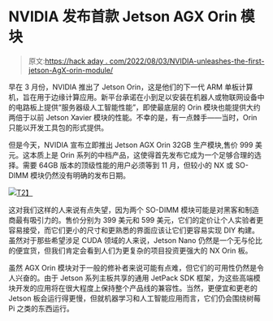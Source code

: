 # NVIDIA 发布首款 Jetson AGX Orin 模块

> 原文:[https://hack aday . com/2022/08/03/NVIDIA-unleashes-the-first-jetson-AgX-orin-module/](https://hackaday.com/2022/08/03/nvidia-unleashes-the-first-jetson-agx-orin-module/)

早在 3 月份，NVIDIA 推出了 Jetson Orin，这是他们的下一代 ARM 单板计算机，旨在用于边缘计算应用。新平台承诺在小到足以安装在机器人或物联网设备中的电路板上提供“服务器级人工智能性能”，即使最底层的 Orin 模块也能提供大约两倍于以前 Jetson Xavier 模块的性能。不幸的是，有一点棘手——当时，Orin 只能以开发工具包的形式提供。

但是今天，NVIDIA 宣布立即推出 Jetson AGX Orin 32GB 生产模块,售价 999 美元。这本质上是 Orin 系列的中档产品，这使得首先发布它成为一个足够合理的选择。需要 64GB 版本的顶级性能的用户必须等到 11 月，但较小的 NX 或 SO-DIMM 模块仍然没有明确的发布日期。

[![](../Images/3d34437b0331df82e47bf6bf4ecef166.png)T2】](https://hackaday.com/wp-content/uploads/2022/08/orinmodules_detail.jpg)

这对我们这样的人来说有点失望，因为两个 SO-DIMM 模块可能是对黑客和制造商最有吸引力的。售价分别为 399 美元和 599 美元，它们的定价让个人实验者更容易接受，而它们更小的尺寸和更熟悉的界面应该让它们更容易实现 DIY 构建。虽然对于那些希望涉足 CUDA 领域的人来说，Jetson Nano 仍然是一个无与伦比的便宜货，但我们肯定会看到人们为更复杂的项目投资更强大的 NX Orin 板。

虽然 AGX Orin 模块对于一般的修补者来说可能有点难，但它们的可用性仍然是令人兴奋的。由于 Jetson 系列主板共享的通用 JetPack SDK 框架，为这些高端模块开发的应用将在很大程度上保持整个产品线的兼容性。当然，更便宜和更老的 Jetson 板会运行得更慢，但就机器学习和人工智能应用而言，它们仍会围绕树莓 Pi 之类的东西运行。